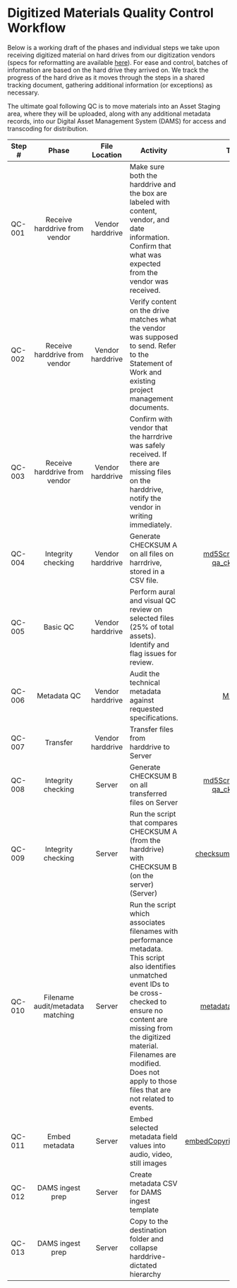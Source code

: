 # Digitized Materials Quality Control Workflow

Below is a working draft of the phases and individual steps we take upon receiving digitized material on hard drives from our digitization vendors (specs for reformatting are available [here](digitization-specs.md)). For ease and control, batches of information are based on the hard drive they arrived on. We track the progress of the hard drive as it moves through the steps in a shared tracking document, gathering additional information (or exceptions) as necessary. 

The ultimate goal following QC is to move materials into an Asset Staging area, where they will be uploaded, along with any additional metadata records, into our Digital Asset Management System (DAMS) for access and transcoding for distribution. 

|Step #|Phase|File Location|Activity|Tool|
| ---- |:---:|:-----------:|------|:---:|
|QC-001|Receive harddrive from vendor|Vendor harddrive|	Make sure both the harddrive and the box are labeled with content, vendor, and date information. Confirm that what was expected from the vendor was received.|		
|QC-002|Receive harddrive from vendor|Vendor harddrive|	Verify content on the drive matches what the vendor was supposed to send. Refer to the Statement of Work and existing project management documents.|		
|QC-003|Receive harddrive from vendor|Vendor harddrive|	Confirm with vendor that the harrdrive was safely received. If there are missing files on the harddrive, notify the vendor in writing immediately.| ||			
|QC-004|Integrity checking|Vendor harddrive|Generate CHECKSUM A on all files on harrdrive, stored in a CSV file.|[md5Scrape.py](md5Scrape.py) OR [qa_cksum.sh](qa_cksum.sh)|			
|QC-005|Basic QC|Vendor harddrive|Perform aural and visual QC review on selected files (25% of total assets). Identify and flag issues for review.|
|QC-006|Metadata QC|Vendor harddrive|Audit the technical metadata against requested  specifications.|[MDQC](https://github.com/avpreserve/mdqc)||		
|QC-007|Transfer|Vendor harddrive|Transfer files from harddrive to Server| | |
|QC-008|Integrity checking|Server|Generate CHECKSUM B on all transferred files on Server|[md5Scrape.py](md5Scrape.py) OR [qa_cksum.sh](qa_cksum.sh)||	
|QC-009|Integrity checking|Server|Run the script that compares CHECKSUM A (from the harddrive) with CHECKSUM B (on the server) (Server)|[checksumValidation.py](checksumValidation.py)|	|	
|QC-010|Filename audit/metadata matching|Server|Run the script which associates filenames with performance metadata. This script also identifies unmatched event IDs to be cross-checked to ensure no content are missing from the digitized material. Filenames are modified. Does not apply to those files that are not related to events.|[metadata-matching](https://github.com/CarnegieHall/metadata-matching.git)| |	
|QC-011|Embed metadata|Server|Embed selected metadata field values into audio, video, still images|[embedCopyrightMetadata.sh](embedCopyrightMetadata.sh)||			
|QC-012|DAMS ingest prep|Server|Create metadata CSV for DAMS ingest template| | |		
|QC-013|DAMS ingest prep|Server|Copy to the destination folder and collapse harddrive-dictated hierarchy| | |			
